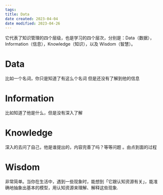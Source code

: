 ```yaml
---
tags:
title: Data
date created: 2023-04-04
date modified: 2023-04-26
---
```


它代表了知识管理的四个层级，也是学习的四个层次，分别是：Data（数据），Information（信息），Knowledge（知识），以及 Wisdom（智慧）。

# Data

比如一个名词，你只是知道了有这么个名词 但是还没有了解到他的信息

# Information

比如知道了他是什么，但是没有深入了解

# Knowledge

深入的去问了自己，他是谁提出的，内容完善了吗？等等问题 。由点到面的过程

# Wisdom

非常简单。当你在生活中，遇到一些现象时，能想到「它跟认知资源有关」，能准确地抽象出基本的模型，用认知资源来理解、解释这些现象.
